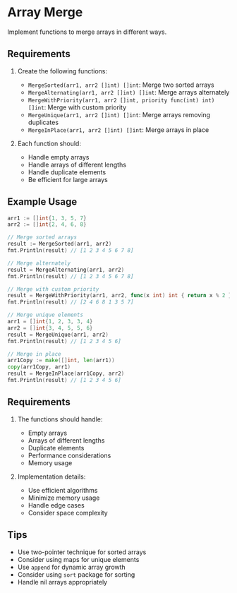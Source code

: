 # Array Merge

Implement functions to merge arrays in different ways.

## Requirements

1. Create the following functions:

   - `MergeSorted(arr1, arr2 []int) []int`: Merge two sorted arrays
   - `MergeAlternating(arr1, arr2 []int) []int`: Merge arrays alternately
   - `MergeWithPriority(arr1, arr2 []int, priority func(int) int) []int`: Merge with custom priority
   - `MergeUnique(arr1, arr2 []int) []int`: Merge arrays removing duplicates
   - `MergeInPlace(arr1, arr2 []int) []int`: Merge arrays in place

2. Each function should:
   - Handle empty arrays
   - Handle arrays of different lengths
   - Handle duplicate elements
   - Be efficient for large arrays

## Example Usage

```go
arr1 := []int{1, 3, 5, 7}
arr2 := []int{2, 4, 6, 8}

// Merge sorted arrays
result := MergeSorted(arr1, arr2)
fmt.Println(result) // [1 2 3 4 5 6 7 8]

// Merge alternately
result = MergeAlternating(arr1, arr2)
fmt.Println(result) // [1 2 3 4 5 6 7 8]

// Merge with custom priority
result = MergeWithPriority(arr1, arr2, func(x int) int { return x % 2 })
fmt.Println(result) // [2 4 6 8 1 3 5 7]

// Merge unique elements
arr1 = []int{1, 2, 3, 3, 4}
arr2 = []int{3, 4, 5, 5, 6}
result = MergeUnique(arr1, arr2)
fmt.Println(result) // [1 2 3 4 5 6]

// Merge in place
arr1Copy := make([]int, len(arr1))
copy(arr1Copy, arr1)
result = MergeInPlace(arr1Copy, arr2)
fmt.Println(result) // [1 2 3 4 5 6]
```

## Requirements

1. The functions should handle:

   - Empty arrays
   - Arrays of different lengths
   - Duplicate elements
   - Performance considerations
   - Memory usage

2. Implementation details:
   - Use efficient algorithms
   - Minimize memory usage
   - Handle edge cases
   - Consider space complexity

## Tips

- Use two-pointer technique for sorted arrays
- Consider using maps for unique elements
- Use `append` for dynamic array growth
- Consider using `sort` package for sorting
- Handle nil arrays appropriately
